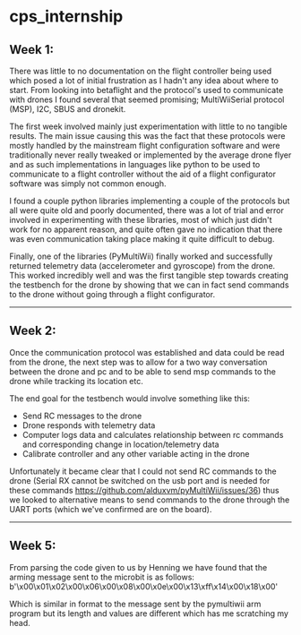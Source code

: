 # cps_internship

## Week 1:
There was little to no documentation on the flight controller being used which posed a lot of initial frustration as I hadn't any idea about where to start. From looking into betaflight and the protocol's used to communicate with drones I found several that seemed promising; MultiWiiSerial protocol (MSP), I2C, SBUS and dronekit.

The first week involved mainly just experimentation with little to no tangible results. The main issue causing this was the fact that these protocols were mostly handled by the mainstream flight configuration software and were traditionally never really tweaked or implemented by the average drone flyer and as such implementations in languages like python to be used to communicate to a flight controller without the aid of a flight configurator software was simply not common enough.

I found a couple python libraries implementing a couple of the protocols but all were quite old and poorly documented, there was a lot of trial and error involved in experimenting with these libraries, most of which just didn't work for no apparent reason, and quite often gave no indication that there was even communication taking place making it quite difficult to debug. 

Finally, one of the libraries (PyMultiWii) finally worked and successfully returned telemetry data (accelerometer and gyroscope) from the drone. This worked incredibly well and was the first tangible step towards creating the testbench for the drone by showing that we can in fact send commands to the drone without going through a flight configurator.

---

## Week 2:
Once the communication protocol was established and data could be read from the drone, the next step was to allow for a two way conversation between the drone and pc and to be able to send msp commands to the drone while tracking its location etc.

The end goal for the testbench would involve something like this:
* Send RC messages to the drone
* Drone responds with telemetry data
* Computer logs data and calculates relationship between rc commands and corresponding change in location/telemetry data
* Calibrate controller and any other variable acting in the drone

Unfortunately it became clear that I could not send RC commands to the drone (Serial RX cannot be switched on the usb port and is needed for these commands https://github.com/alduxvm/pyMultiWii/issues/36) thus we looked to alternative means to send commands to the drone through the UART ports (which we've confirmed are on the board).

---

## Week 5:
From parsing the code given to us by Henning we have found that the arming message sent to the microbit is as follows: b'\x00\x01\x02\x00\x06\x00\x08\x00\x0e\x00\x13\xff\x14\x00\x18\x00' 

Which is similar in format to the message sent by the pymultiwii arm program but its length and values are different which has me scratching my head.
